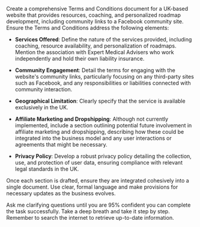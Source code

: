 Create a comprehensive Terms and Conditions document for a UK-based website that provides resources, coaching, and personalized roadmap development, including community links to a Facebook community site. Ensure the Terms and Conditions address the following elements:

- **Services Offered**: Define the nature of the services provided, including coaching, resource availability, and personalization of roadmaps. Mention the association with Expert Medical Advisers who work independently and hold their own liability insurance.
  
- **Community Engagement**: Detail the terms for engaging with the website's community links, particularly focusing on any third-party sites such as Facebook, and any responsibilities or liabilities connected with community interaction.

- **Geographical Limitation**: Clearly specify that the service is available exclusively in the UK.

- **Affiliate Marketing and Dropshipping**: Although not currently implemented, include a section outlining potential future involvement in affiliate marketing and dropshipping, describing how these could be integrated into the business model and any user interactions or agreements that might be necessary.

- **Privacy Policy**: Develop a robust privacy policy detailing the collection, use, and protection of user data, ensuring compliance with relevant legal standards in the UK.

Once each section is drafted, ensure they are integrated cohesively into a single document. Use clear, formal language and make provisions for necessary updates as the business evolves.

Ask me clarifying questions until you are 95% confident you can complete the task successfully. Take a deep breath and take it step by step. Remember to search the internet to retrieve up-to-date information.